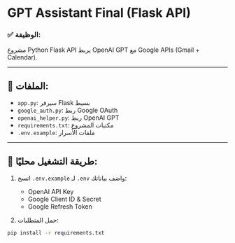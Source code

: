 # GPT Assistant Final (Flask API)

### ✅ الوظيفة:
مشروع Python Flask API يربط OpenAI GPT مع Google APIs (Gmail + Calendar).

---

## 📂 الملفات:
- `app.py`: سيرفر Flask بسيط
- `google_auth.py`: ربط Google OAuth
- `openai_helper.py`: ربط OpenAI GPT
- `requirements.txt`: مكتبات المشروع
- `.env.example`: ملفات الأسرار

---

## 🚀 طريقة التشغيل محليًا:
1. انسخ `.env.example` لـ `.env` واضف بياناتك:
    - OpenAI API Key
    - Google Client ID & Secret
    - Google Refresh Token

2. حمل المتطلبات:
```bash
pip install -r requirements.txt

